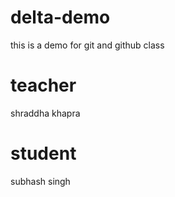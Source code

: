 # delta-demo
this is a demo for git and github  class

# teacher
shraddha khapra

# student
subhash singh